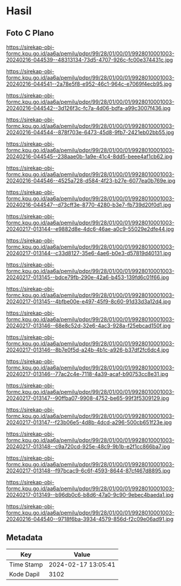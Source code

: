 # Hasil

## Foto C Plano

https://sirekap-obj-formc.kpu.go.id/aa6a/pemilu/pdpr/99/28/01/00/01/9928010001003-20240216-044539--48313134-73d5-4707-926c-fc00e374431c.jpg

https://sirekap-obj-formc.kpu.go.id/aa6a/pemilu/pdpr/99/28/01/00/01/9928010001003-20240216-044541--2a78e5f8-e952-46c1-964c-e7069f4ecb95.jpg

https://sirekap-obj-formc.kpu.go.id/aa6a/pemilu/pdpr/99/28/01/00/01/9928010001003-20240216-044542--3d126f3c-fc7a-4d06-bdfa-a99c3007f436.jpg

https://sirekap-obj-formc.kpu.go.id/aa6a/pemilu/pdpr/99/28/01/00/01/9928010001003-20240216-044544--878f703e-6473-45d8-9fb7-2421eb02bb55.jpg

https://sirekap-obj-formc.kpu.go.id/aa6a/pemilu/pdpr/99/28/01/00/01/9928010001003-20240216-044545--238aae0b-1a9e-41c4-8dd5-beee4af1cb62.jpg

https://sirekap-obj-formc.kpu.go.id/aa6a/pemilu/pdpr/99/28/01/00/01/9928010001003-20240216-044546--4525a728-d584-4f23-b27e-6077ea0b769e.jpg

https://sirekap-obj-formc.kpu.go.id/aa6a/pemilu/pdpr/99/28/01/00/01/9928010001003-20240216-044547--d73cff3e-8770-4280-b3e7-fb739d20f0d1.jpg

https://sirekap-obj-formc.kpu.go.id/aa6a/pemilu/pdpr/99/28/01/00/01/9928010001003-20240217-013144--e9882d8e-4dc6-46ae-a0c9-55029e2dfe44.jpg

https://sirekap-obj-formc.kpu.go.id/aa6a/pemilu/pdpr/99/28/01/00/01/9928010001003-20240217-013144--c33d8127-35e6-4ae6-b0e3-d57819d40131.jpg

https://sirekap-obj-formc.kpu.go.id/aa6a/pemilu/pdpr/99/28/01/00/01/9928010001003-20240217-013145--bdce79fb-290e-42a6-b453-139fd6c01f66.jpg

https://sirekap-obj-formc.kpu.go.id/aa6a/pemilu/pdpr/99/28/01/00/01/9928010001003-20240217-013145--4bfbe00e-e497-45f9-8c60-91d33d3a12d4.jpg

https://sirekap-obj-formc.kpu.go.id/aa6a/pemilu/pdpr/99/28/01/00/01/9928010001003-20240217-013146--68e8c52d-32e6-4ac3-928a-f25ebcad150f.jpg

https://sirekap-obj-formc.kpu.go.id/aa6a/pemilu/pdpr/99/28/01/00/01/9928010001003-20240217-013146--8b7e0f5d-a24b-4b1c-a926-b37df2fc6dc4.jpg

https://sirekap-obj-formc.kpu.go.id/aa6a/pemilu/pdpr/99/28/01/00/01/9928010001003-20240217-013146--77ac2c4e-7118-4a39-acaf-b90753cc8e31.jpg

https://sirekap-obj-formc.kpu.go.id/aa6a/pemilu/pdpr/99/28/01/00/01/9928010001003-20240217-013147--90ffba07-9908-4752-be65-99f3f5309129.jpg

https://sirekap-obj-formc.kpu.go.id/aa6a/pemilu/pdpr/99/28/01/00/01/9928010001003-20240217-013147--f23b06e5-4d8b-4dcd-a296-500cb651f23e.jpg

https://sirekap-obj-formc.kpu.go.id/aa6a/pemilu/pdpr/99/28/01/00/01/9928010001003-20240217-013148--c9a720cd-925e-48c9-9b1b-e2f1cc866ba7.jpg

https://sirekap-obj-formc.kpu.go.id/aa6a/pemilu/pdpr/99/28/01/00/01/9928010001003-20240217-013148--f97bcac9-6c6f-4593-8644-87cf467d8895.jpg

https://sirekap-obj-formc.kpu.go.id/aa6a/pemilu/pdpr/99/28/01/00/01/9928010001003-20240217-013149--b96db0c6-b8d6-47a0-9c90-9ebec4baeda1.jpg

https://sirekap-obj-formc.kpu.go.id/aa6a/pemilu/pdpr/99/28/01/00/01/9928010001003-20240216-044540--9718f6ba-3934-4579-856d-f2c09e06ad91.jpg


## Metadata

| Key        | Value               |
| ---------- | ------------------- |
| Time Stamp | 2024-02-17 13:05:41 |
| Kode Dapil | 3102                |



